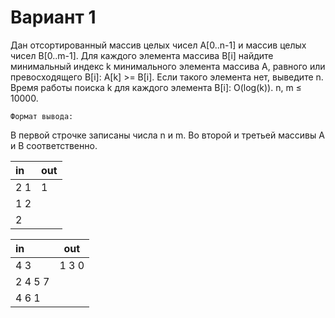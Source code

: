  # Вариант 1

 Дан отсортированный массив целых чисел A[0..n-1] и массив целых чисел
 B[0..m-1]. Для каждого элемента массива B[i] найдите минимальный индекс
 k минимального элемента массива A, равного или превосходящего B[i]: 
 A[k] >= B[i]. Если такого элемента нет, выведите n. Время работы
 поиска k для каждого элемента B[i]: O(log(k)). n, m ≤ 10000.
 
`Формат вывода:`
 
В первой строчке записаны числа n и m. Во второй и третьей массивы
A и B соответственно.

| in   | out |
| :--- | --- |
| 2 1  | 1   |
| 1 2  |     |
| 2    |     |

| in      | out   |
| :------ | ----- |
| 4 3     | 1 3 0 |
| 2 4 5 7 |       |
| 4 6 1   |       |

